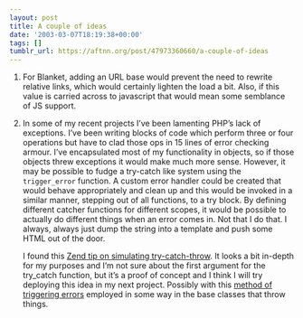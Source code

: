 ```yaml
---
layout: post
title: A couple of ideas
date: '2003-03-07T18:19:38+00:00'
tags: []
tumblr_url: https://aftnn.org/post/47973360660/a-couple-of-ideas
---
```

<ol>
<li>For Blanket, adding an URL base would prevent the need to rewrite relative links, which would certainly lighten the load a bit. Also, if this value is carried across to javascript that would mean some semblance of JS support.</li>
<li><p>In some of my recent projects I&rsquo;ve been lamenting PHP&rsquo;s lack of exceptions. I&rsquo;ve been writing blocks of code which perform three or four operations but have to clad those ops in 15 lines of error checking armour. I&rsquo;ve encapsulated most of my functionality in objects, so if those objects threw exceptions it would make much more sense. However, it may be possible to fudge a try-catch like system using the <code>trigger_error</code> function. A custom error handler could be created that would behave appropriately and clean up and this would be invoked in a similar manner, stepping out of all functions, to a try block. By defining different catcher functions for different scopes, it would be possible to actually do different things when an error comes in. Not that I do that. I always, always just dump the string into a template and push some HTML out of the door.</p><p>I found this <a href="http://zend.com/tips/tips.php?id=162&amp;single=1">Zend tip on simulating try-catch-throw</a>. It looks a bit in-depth for my purposes and I&rsquo;m not sure about the first argument for the try_catch function, but it&rsquo;s a proof of concept and I think I will try deploying this idea in my next project. Possibly with this <a href="http://zend.com/tips/tips.php?id=172&amp;single=1">method of triggering errors</a> employed in some way in the base classes that throw things.</p></li>
</ol>
